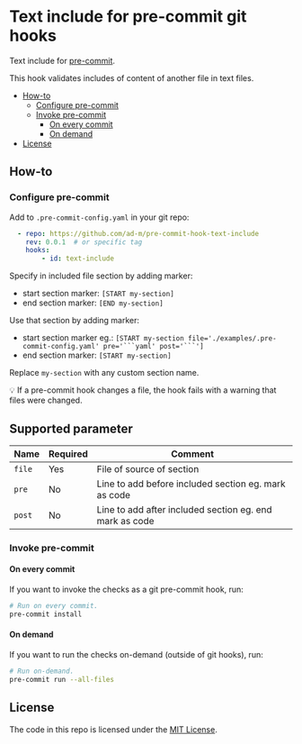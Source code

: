 # Text include for pre-commit git hooks

Text include for [pre-commit](http://pre-commit.com).

This hook validates includes of content of another file in text files.

<!--TOC-->

- [How-to](#how-to)
  - [Configure pre-commit](#configure-pre-commit)
  - [Invoke pre-commit](#invoke-pre-commit)
    - [On every commit](#on-every-commit)
    - [On demand](#on-demand)
- [License](#license)

<!--TOC-->

## How-to

### Configure pre-commit

Add to `.pre-commit-config.yaml` in your git repo:

<!-- [START text-include file='./examples/.pre-commit-config.yaml' pre='```yaml' post='```'] -->
```yaml
  - repo: https://github.com/ad-m/pre-commit-hook-text-include
    rev: 0.0.1  # or specific tag
    hooks:
        - id: text-include
```
<!-- [END text-include] -->

Specify in included file section by adding marker:

- start section marker: `[START my-section]`
- end section marker: `[END my-section]`

Use that section by adding marker:

- start section marker eg.: `[START my-section file='./examples/.pre-commit-config.yaml' pre='```yaml' post='```']`
- end section marker: `[START my-section]`

Replace `my-section` with any custom section name.

:bulb: If a pre-commit hook changes a file,
the hook fails with a warning that files were changed.

## Supported parameter

| Name | Required | Comment |
| ---- | --- | ---- |
| `file` | Yes | File of source of section |
| `pre` | No | Line to add before included section eg. mark as code|
| `post` | No | Line to add after included section eg. end mark as code |

### Invoke pre-commit

#### On every commit

If you want to invoke the checks as a git pre-commit hook, run:

```bash
# Run on every commit.
pre-commit install
```

#### On demand

If you want to run the checks on-demand (outside of git hooks), run:

```bash
# Run on-demand.
pre-commit run --all-files
```

## License

The code in this repo is licensed under the [MIT License](LICENSE).
